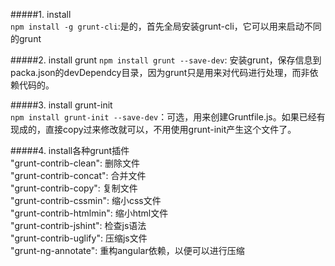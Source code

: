 #####1. install  
`npm install -g grunt-cli`:是的，首先全局安装grunt-cli，它可以用来启动不同的grunt  

#####2. install grunt
`npm install grunt --save-dev`: 安装grunt，保存信息到packa.json的devDependcy目录，因为grunt只是用来对代码进行处理，而非依赖代码的。  

#####3. install grunt-init  
`npm install grunt-init --save-dev`：可选，用来创建Gruntfile.js。如果已经有现成的，直接copy过来修改就可以，不用使用grunt-init产生这个文件了。  

#####4. install各种grunt插件  
"grunt-contrib-clean": 删除文件  
"grunt-contrib-concat": 合并文件  
"grunt-contrib-copy": 复制文件  
"grunt-contrib-cssmin": 缩小css文件  
"grunt-contrib-htmlmin": 缩小html文件  
"grunt-contrib-jshint": 检查js语法  
"grunt-contrib-uglify": 压缩js文件  
"grunt-ng-annotate": 重构angular依赖，以便可以进行压缩  
